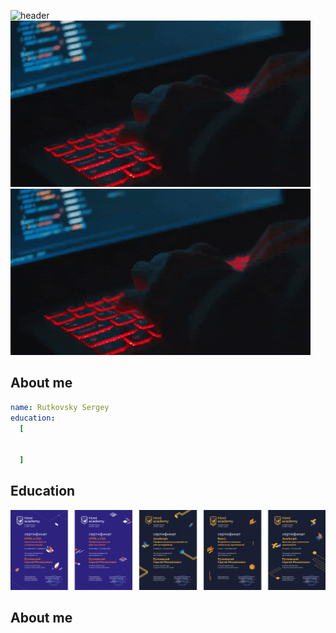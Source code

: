 ![header](https://capsule-render.vercel.app/api?type=waving&color=auto&height=200&text=Hello%20World!&desc=Let's%20get%20acquainted&animation=fadeIn)
![](https://github.com/doctorrsm/doctorrsm/blob/main/img/giphy.gif) ![](https://github.com/doctorrsm/doctorrsm/blob/main/img/giphy.gif) 
## About me
```yaml
name: Rutkovsky Sergey
education: 
  [


  ]
```

## Education


![My education](https://github.com/doctorrsm/doctorrsm/blob/main/img/sertificates.png) 
## About me